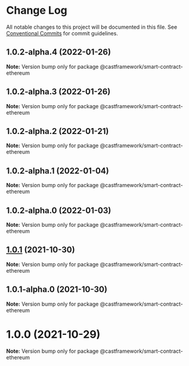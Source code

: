 # Change Log

All notable changes to this project will be documented in this file.
See [Conventional Commits](https://conventionalcommits.org) for commit guidelines.

## 1.0.2-alpha.4 (2022-01-26)

**Note:** Version bump only for package @castframework/smart-contract-ethereum





## 1.0.2-alpha.3 (2022-01-26)

**Note:** Version bump only for package @castframework/smart-contract-ethereum





## 1.0.2-alpha.2 (2022-01-21)

**Note:** Version bump only for package @castframework/smart-contract-ethereum





## 1.0.2-alpha.1 (2022-01-04)

**Note:** Version bump only for package @castframework/smart-contract-ethereum





## 1.0.2-alpha.0 (2022-01-03)

**Note:** Version bump only for package @castframework/smart-contract-ethereum





## [1.0.1](https://github.com/castframework/cast/compare/v1.0.1-alpha.0...v1.0.1) (2021-10-30)

**Note:** Version bump only for package @castframework/smart-contract-ethereum





## 1.0.1-alpha.0 (2021-10-30)

**Note:** Version bump only for package @castframework/smart-contract-ethereum





# 1.0.0 (2021-10-29)

**Note:** Version bump only for package @castframework/smart-contract-ethereum
